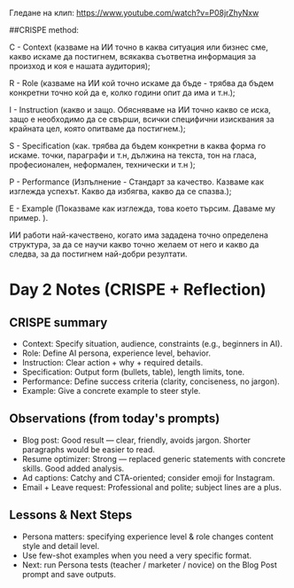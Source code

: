 Гледане на клип: https://www.youtube.com/watch?v=P08jrZhyNxw

##CRISPE method:

C - Context (казваме на ИИ точно в каква ситуация или бизнес сме, какво искаме да постигнем, всякаква съответна информация за произход и коя е нашата аудитория);

R - Role (казваме на ИИ кой точно искаме да бъде - трябва да бъдем конкретни точно кой да е, колко години опит да има и т.н.);

I - Instruction (какво и защо. Обясняваме на ИИ точно какво се иска, защо е необходимо да се свърши, всички специфични изисквания за крайната цел, която опитваме да постигнем.);

S - Specification (как. трябва да бъдем конкретни в каква форма го искаме. точки, параграфи и т.н, дължина на текста, тон на гласа, професионален, неформален, технически и т.н );

P - Performance (Изпълнение - Стандарт за качество. Казваме как изглежда успехът. Какво да избягва, какво да се спазва.);

E - Example (Показваме как изглежда, това което търсим. Даваме му пример. ).

ИИ работи най-качествено, когато има зададена точно определена структура, за да се научи какво точно желаем от него и какво да следва, за да постигнем най-добри резултати.

# Day 2 Notes (CRISPE + Reflection)

## CRISPE summary
- Context: Specify situation, audience, constraints (e.g., beginners in AI).
- Role: Define AI persona, experience level, behavior.
- Instruction: Clear action + why + required details.
- Specification: Output form (bullets, table), length limits, tone.
- Performance: Define success criteria (clarity, conciseness, no jargon).
- Example: Give a concrete example to steer style.

## Observations (from today's prompts)
- Blog post: Good result — clear, friendly, avoids jargon. Shorter paragraphs would be easier to read.
- Resume optimizer: Strong — replaced generic statements with concrete skills. Good added analysis.
- Ad captions: Catchy and CTA-oriented; consider emoji for Instagram.
- Email + Leave request: Professional and polite; subject lines are a plus.

## Lessons & Next Steps
- Persona matters: specifying experience level & role changes content style and detail level.
- Use few-shot examples when you need a very specific format.
- Next: run Persona tests (teacher / marketer / novice) on the Blog Post prompt and save outputs.
